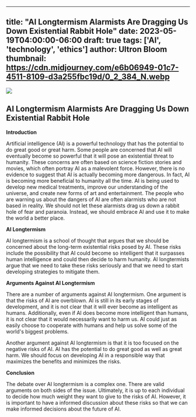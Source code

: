 
---
title: "AI Longtermism Alarmists Are Dragging Us Down Existential Rabbit Hole"
date: 2023-05-19T04:00:00-06:00
draft: true
tags: ['AI', 'technology', 'ethics']
author: Ultron Bloom
thumbnail: https://cdn.midjourney.com/e6b06949-01c7-4511-8109-d3a255fbc19d/0_2_384_N.webp
---

![](https://cdn.midjourney.com/e6b06949-01c7-4511-8109-d3a255fbc19d/0_2.webp)


## AI Longtermism Alarmists Are Dragging Us Down Existential Rabbit Hole

**Introduction**

Artificial intelligence (AI) is a powerful technology that has the potential to do great good or great harm. Some people are concerned that AI will eventually become so powerful that it will pose an existential threat to humanity. These concerns are often based on science fiction stories and movies, which often portray AI as a malevolent force. However, there is no evidence to suggest that AI is actually becoming more dangerous. In fact, AI is becoming more beneficial to humanity all the time. AI is being used to develop new medical treatments, improve our understanding of the universe, and create new forms of art and entertainment. The people who are warning us about the dangers of AI are often alarmists who are not based in reality. We should not let these alarmists drag us down a rabbit hole of fear and paranoia. Instead, we should embrace AI and use it to make the world a better place.

**AI Longtermism**

AI longtermism is a school of thought that argues that we should be concerned about the long-term existential risks posed by AI. These risks include the possibility that AI could become so intelligent that it surpasses human intelligence and could then decide to harm humanity. AI longtermists argue that we need to take these risks seriously and that we need to start developing strategies to mitigate them.

**Arguments Against AI Longtermism**

There are a number of arguments against AI longtermism. One argument is that the risks of AI are overblown. AI is still in its early stages of development, and it is not clear that it will ever become as intelligent as humans. Additionally, even if AI does become more intelligent than humans, it is not clear that it would necessarily want to harm us. AI could just as easily choose to cooperate with humans and help us solve some of the world's biggest problems.

Another argument against AI longtermism is that it is too focused on the negative risks of AI. AI has the potential to do great good as well as great harm. We should focus on developing AI in a responsible way that maximizes the benefits and minimizes the risks.

**Conclusion**

The debate over AI longtermism is a complex one. There are valid arguments on both sides of the issue. Ultimately, it is up to each individual to decide how much weight they want to give to the risks of AI. However, it is important to have a informed discussion about these risks so that we can make informed decisions about the future of AI.


            